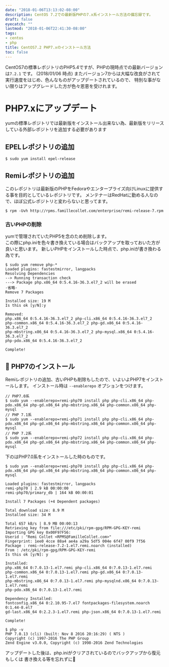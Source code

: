 ```yaml
---
date: "2018-01-06T13:13:02-08:00"
description: CentOS 7.2での最新版PHPの7.x系インストール方法の備忘録です。
draft: false
eyecatch: ""
lastmod: "2018-01-06T22:41:30-08:00"
tags:
- centos
- php
title: CentOS7.2 PHP7.xのインストール方法
toc: false
---
```


CentOS7の標準レポジトリのPHP5.4ですが、PHPの現時点での最新バージョンは`7.2.1` です。
(2018/01/06 時点)
またバージョン7からは大幅な改良がされて実行速度をはじめ、色んなものがアップデートされているので、
特別な事がない限りはアップグレードした方が色々恩恵を受けれます。

# PHP7.xにアップデート
yumの標準レポジトリでは最新版をインストール出来ない為、最新版をリリースしている外部レポジトリを追加する必要があります

## EPELレポジトリの追加

```
$ sudo yum install epel-release
```

## Remiレポジトリの追加
このレポジトリは最新版のPHPをFedoraやエンタープライズ向けLinuxに提供する事を目的としているレポジトリです。
メンテナーはRedHatに勤める人なので、ほぼ公式レポジトリと変わらないと思ってます。

```
$ rpm -Uvh http://rpms.famillecollet.com/enterprise/remi-release-7.rpm
```

### 古いPHPの削除
yumで管理されていたPHP5を念のため削除します。  
この際にphp.iniを色々書き換えている場合はバックアップを取っておいた方が良いと思います。
新しいPHPをインストールした時点で、php.iniが書き換わる為です。

```
$ sudo yum remove php-*
Loaded plugins: fastestmirror, langpacks
Resolving Dependencies
--> Running transaction check
---> Package php.x86_64 0:5.4.16-36.3.el7_2 will be erased
-省略-
Remove 7 Packages

Installed size: 19 M
Is this ok [y/N]:y

Removed:
php.x86_64 0:5.4.16-36.3.el7_2 php-cli.x86_64 0:5.4.16-36.3.el7_2
php-common.x86_64 0:5.4.16-36.3.el7_2 php-gd.x86_64 0:5.4.16-36.3.el7_2
php-mbstring.x86_64 0:5.4.16-36.3.el7_2 php-mysql.x86_64 0:5.4.16-36.3.el7_2
php-pdo.x86_64 0:5.4.16-36.3.el7_2

Complete!
```

## 🚀 PHP7のインストール
Remiレポジトリの追加、古いPHPも削除もしたので、いよいよPHP7をインストールします。
インストール時は `--enablerepo` オプションをつけます。

```
// PHP7.0系
$ sudo yum --enablerepo=remi-php70 install php php-cli.x86_64 php-pdo.x86_64 php-gd.x86_64 php-mbstring.x86_64 php-common.x86_64 php-mysql
// PHP 7.1系
$ sudo yum --enablerepo=remi-php71 install php php-cli.x86_64 php-pdo.x86_64 php-gd.x86_64 php-mbstring.x86_64 php-common.x86_64 php-mysql
// PHP 7.2系
$ sudo yum --enablerepo=remi-php72 install php php-cli.x86_64 php-pdo.x86_64 php-gd.x86_64 php-mbstring.x86_64 php-common.x86_64 php-mysql
```

下のはPHP7.0系をインストールした時のものです。

```
$ sudo yum --enablerepo=remi-php70 install php php-cli.x86_64 php-pdo.x86_64 php-gd.x86_64 php-mbstring.x86_64 php-common.x86_64 php-mysql

Loaded plugins: fastestmirror, langpacks
remi-php70 | 2.9 kB 00:00:00
remi-php70/primary_db | 164 kB 00:00:01

Install 7 Packages (+4 Dependent packages)

Total download size: 8.9 M
Installed size: 34 M

Total 657 kB/s | 8.9 MB 00:00:13
Retrieving key from file:///etc/pki/rpm-gpg/RPM-GPG-KEY-remi
Importing GPG key 0x00F97F56:
Userid : "Remi Collet <RPMS@FamilleCollet.com>"
Fingerprint: 1ee0 4cce 88a4 ae4a a29a 5df5 004e 6f47 00f9 7f56
Package : remi-release-7.2-1.el7.remi.noarch (installed)
From : /etc/pki/rpm-gpg/RPM-GPG-KEY-remi
Is this ok [y/N]: y

Installed:
php.x86_64 0:7.0.13-1.el7.remi php-cli.x86_64 0:7.0.13-1.el7.remi
php-common.x86_64 0:7.0.13-1.el7.remi php-gd.x86_64 0:7.0.13-1.el7.remi
php-mbstring.x86_64 0:7.0.13-1.el7.remi php-mysqlnd.x86_64 0:7.0.13-1.el7.remi
php-pdo.x86_64 0:7.0.13-1.el7.remi

Dependency Installed:
fontconfig.x86_64 0:2.10.95-7.el7 fontpackages-filesystem.noarch 0:1.44-8.el7
gd-last.x86_64 0:2.2.3-1.el7.remi php-json.x86_64 0:7.0.13-1.el7.remi

Complete!

$ php -v
PHP 7.0.13 (cli) (built: Nov 8 2016 20:16:29) ( NTS )
Copyright (c) 1997-2016 The PHP Group
Zend Engine v3.0.0, Copyright (c) 1998-2016 Zend Technologies
```

アップデートした後は、php.iniがクリアされているのでバックアップから復元もしくは
書き換える等を忘れずに🙏
